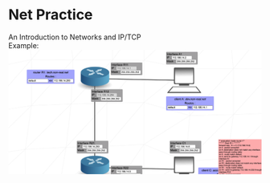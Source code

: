 # Net Practice
An Introduction to Networks and IP/TCP<br />
Example:<br />
![Screenshot](https://github.com/hhosri/Hive-Helsinki/blob/master/NetPractice/Screen%20Shot%202023-04-25%20at%206.38.07%20PM.png) <br />
